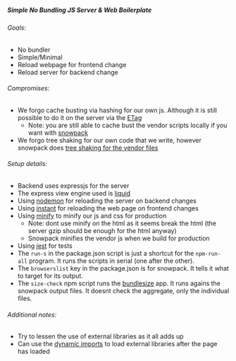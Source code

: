 ##### Simple No Bundling JS Server & Web Boilerplate


###### Goals:
* No bundler
* Simple/Minimal
* Reload webpage for frontend change
* Reload server for backend change

###### Compromises:
* We forgo cache busting via hashing for our own js. Although it is still possible to do it on the server via the [ETag](https://developer.mozilla.org/en-US/docs/Web/HTTP/Headers/ETag)
  * Note: you are still able to cache bust the vendor scripts locally if you want with [snowpack](https://www.snowpack.dev/#automatic-cache-busting-via-import-url)
* We forgo tree shaking for our own code that we write, however snowpack does [tree shaking for the vendor files](https://www.snowpack.dev/#production-optimization)

###### Setup details:
* Backend uses expressjs for the server
* The express view engine used is [liquid](https://github.com/harttle/liquidjs/wiki/Use-with-Expressjs)
* Using [nodemon](https://github.com/remy/nodemon/) for reloading the server on backend changes
* Using [instant](https://github.com/fgnass/instant) for reloading the web page on frontend changes
* Using [minify](https://github.com/tdewolff/minify/tree/master/cmd/minify) to minify our js and css for production
  * Note: dont use minify on the html as it seems break the html (the server gzip should be enough for the html anyway)
  * Snowpack minifies the vendor js when we build for production
* Using [jest](https://jestjs.io/) for tests
* The `run-s` in the package.json script is just a shortcut for the `npm-run-all` program. It runs the scripts in serial (one after the other).
* The `browserslist` key in the package.json is for snowpack. It tells it what to target for its output.
* The `size-check` npm script runs the [bundlesize](https://github.com/siddharthkp/bundlesize) app. It runs agains the snowpack output files. It doesnt check the aggregate, only the individual files.

###### Additional notes:
* Try to lessen the use of external libraries as it all adds up
* Can use the [dynamic imports](https://developer.mozilla.org/en-US/docs/Web/JavaScript/Reference/Statements/import#Dynamic_Imports) to load external libraries after the page has loaded



